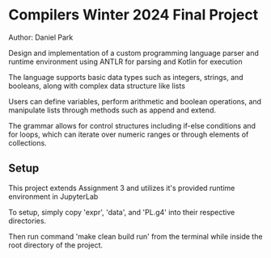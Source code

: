 # Compilers Winter 2024 Final Project
Author: Daniel Park

Design and implementation of a custom programming language parser and runtime environment using ANTLR for parsing and Kotlin for execution

The language supports basic data types such as integers, strings, and booleans, along with complex data structure like lists

Users can define variables, perform arithmetic and boolean operations, and manipulate lists through methods such as append and extend.

The grammar allows for control structures including if-else conditions and for loops, which can iterate over numeric ranges or through elements of collections. 

## Setup

This project extends Assignment 3 and utilizes it's provided runtime environment in JupyterLab

To setup, simply copy 'expr', 'data', and 'PL.g4' into their respective directories.

Then run command 'make clean build run' from the terminal while inside the root directory of the project.
